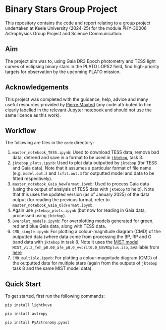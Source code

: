 # Binary Stars Group Project

This repository contains the code and report relating to a group project undertaken at Keele University (2024-25) for the module PHY-30006 Astrophysics Group Project and Science Communication. 

## Aim

The project aim was to, using Gaia DR3 Epoch photometry and TESS light curves of eclipsing binary stars in the PLATO LOPS2 field, find high-priority targets for observation by the upcoming PLATO mission.

## Acknowledgements 

This project was completed with the guidance, help, advice and many useful resources provided by [Pierre Maxted](https://www.astro.keele.ac.uk/pflm/) (any code attributed to him clearly labelled in the relevant Jupyter notebook and should not use the same licence as this work). 

## Workflow
The following are files in the `code` directory:
1. `master_notebook_TESS.ipynb`: Used to download TESS data, remove bad data, detrend and save in a format to be used in [`jktebop`](https://www.astro.keele.ac.uk/jkt/codes/jktebop.html), task 3.
2. `jktebop_plots.ipynb`: Used to plot data outputted by `jktebop` (for TESS and Gaia data). Note that it assumes a particular format of file name (e.g. `model.out.3` and `lcfit.out.3` for outputted model and data to be fitted respectively).
3. `master_notebook_Gaia_NewFormat.ipynb`: Used to process Gaia data (using the output of analysis of TESS data with `jktebop` to help). Note that this uses the updated version (as of January 2025) of the data output (for reading the previous format, refer to `master_notebook_Gaia_OldFormat.ipynb`.
4. Again use `jktebop_plots.ipynb` (but now for reading in Gaia data, processed using `jktebop`).
5. `Overplot_models.ipynb`: For overplotting models generated for green, red and blue Gaia data, along with TESS data.
6. `CMD_single.ipynb`: For plotting a colour-magnitude diagram (CMD) of the outputted data (where data come from processing the BP, RP and G band data with `jktebop` in task 8. Note it uses the [MIST model](https://waps.cfa.harvard.edu/MIST/model_grids.html) `MIST_v1.2_feh_p0.00_afe_p0.0_vvcrit0.0_UBVRIplus.iso`, available from [here](https://waps.cfa.harvard.edu/MIST/data/tarballs_v1.2/MIST_v1.2_vvcrit0.0_UBVRIplus.txz)
7. `CMD_multiple.ipynb`: For plotting a colour-magnitude diagram (CMD) of the outputted data for multiple stars (again from the outputs of `jktebop` task 8 and the same MIST model data).

## Quick Start
To get started, first run the following commands:
```
pip install lightkuve

pip install astropy

pip install PyAstronomy.pyasl
```
